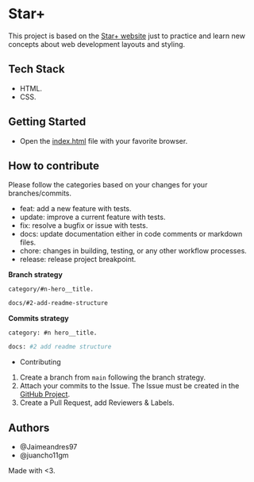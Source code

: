 # Star+

This project is based on the [Star+ website](https://www.starplus.com/es-co) just to practice and learn new concepts about web development layouts and styling.

## Tech Stack

- HTML.
- CSS.

## Getting Started

- Open the [index.html](./index.html) file with your favorite browser.

## How to contribute

Please follow the categories based on your changes for your branches/commits.

- feat: add a new feature with tests.
- update: improve a current feature with tests.
- fix: resolve a bugfix or issue with tests.
- docs: update documentation either in code comments or markdown files.
- chore: changes in building, testing, or any other workflow processes.
- release: release project breakpoint.

**Branch strategy**

`category/#n-hero__title.`

```bash
docs/#2-add-readme-structure
```

**Commits strategy**

`category: #n hero__title.`

```bash
docs: #2 add readme structure
```

- Contributing

1. Create a branch from `main` following the branch strategy.
2. Attach your commits to the Issue. The Issue must be created in the [GitHub Project](https://github.com/juancho11gm/start-plus/issues).
3. Create a Pull Request, add Reviewers & Labels.

## Authors

- @Jaimeandres97
- @juancho11gm

Made with <3.
